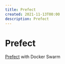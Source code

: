 ```yaml
---
title: Prefect
created: 2021-11-13T00:00
description: Prefect
---
```


# Prefect

[Prefect](https://www.prefect.io/) with Docker Swarm
